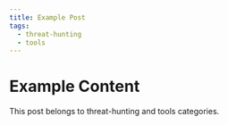```yaml
---
title: Example Post
tags:
  - threat-hunting
  - tools
---
```


# Example Content

This post belongs to threat-hunting and tools categories.
